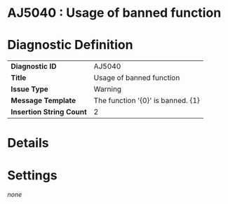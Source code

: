 # AJ5040 : Usage of banned function

# Diagnostic Definition

<table>
  <tr>
    <td class="header"><b>Diagnostic ID</b></td>
    <td>AJ5040</td>
  </tr>
  <tr>
    <td class="header"><b>Title</b></td>
    <td>Usage of banned function</td>
  </tr>
  <tr>
    <td class="header"><b>Issue Type</b></td>
    <td>Warning</td>
  </tr>
  <tr>
    <td class="header"><b>Message Template</b></td>
    <td>The function '{0}' is banned. {1}</td>
  </tr>
  <tr>
    <td class="header"><b>Insertion String Count</b></td>
    <td>2</td>
  </tr>
</table>

# Details



# Settings

*none*

